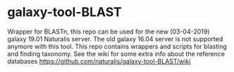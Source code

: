 # galaxy-tool-BLAST
Wrapper for BLASTn, this repo can be used for the new (03-04-2019) galaxy 19.01 Naturalis server. The old galaxy 16.04 server is not supported anymore with this tool. This repo contains wrappers and scripts for blasting and finding taxonomy. See the wiki for some extra info about the reference databases https://github.com/naturalis/galaxy-tool-BLAST/wiki

